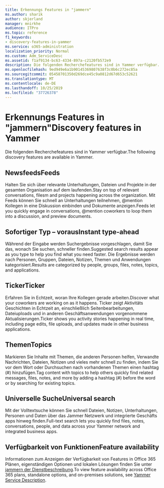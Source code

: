 ```yaml
---
title: Erkennungs Features in "jammern"
ms.author: sharik
author: skjerland
manager: mnirkhe
audience: ITPro
ms.topic: reference
f1_keywords:
- discovery-features-in-yammer
ms.service: o365-administration
localization_priority: Normal
ms.custom: Adm_ServiceDesc
ms.assetid: f1af9134-bc63-4334-897a-c2120fb572e9
description: Die folgenden Recherchefeatures sind in Yammer verfügbar.
ms.openlocfilehash: 9ed949e6a1b90145369807638f3c0b6c272ec85a
ms.sourcegitcommit: 05458701350d269dce45c9a0812d67d653c52621
ms.translationtype: MT
ms.contentlocale: de-DE
ms.lasthandoff: 10/25/2019
ms.locfileid: "37726378"
---
```

# <a name="discovery-features-in-yammer"></a><span data-ttu-id="9b72d-103">Erkennungs Features in "jammern"</span><span class="sxs-lookup"><span data-stu-id="9b72d-103">Discovery features in Yammer</span></span>

<span data-ttu-id="9b72d-104">Die folgenden Recherchefeatures sind in Yammer verfügbar.</span><span class="sxs-lookup"><span data-stu-id="9b72d-104">The following discovery features are available in Yammer.</span></span>
  
## <a name="feeds"></a><span data-ttu-id="9b72d-105">Newsfeeds</span><span class="sxs-lookup"><span data-stu-id="9b72d-105">Feeds</span></span>

<span data-ttu-id="9b72d-106">Halten Sie sich über relevante Unterhaltungen, Dateien und Projekte in der gesamten Organisation auf dem laufenden.</span><span class="sxs-lookup"><span data-stu-id="9b72d-106">Stay on top of relevant conversations, filesm and projects happening across the organization.</span></span> <span data-ttu-id="9b72d-107">Mit Feeds können Sie schnell an Unterhaltungen teilnehmen, @mention Kollegen in eine Diskussion einbinden und Dokumente anzeigen.</span><span class="sxs-lookup"><span data-stu-id="9b72d-107">Feeds let you quickly engage in conversations, @mention coworkers to loop them into a discussion, and preview documents.</span></span>

## <a name="instant-type-ahead"></a><span data-ttu-id="9b72d-108">Sofortiger Typ – voraus</span><span class="sxs-lookup"><span data-stu-id="9b72d-108">Instant type-ahead</span></span>

<span data-ttu-id="9b72d-109">Während der Eingabe werden Suchergebnisse vorgeschlagen, damit Sie das, wonach Sie suchen, schneller finden.</span><span class="sxs-lookup"><span data-stu-id="9b72d-109">Suggested search results appear as you type to help you find what you need faster.</span></span> <span data-ttu-id="9b72d-110">Die Ergebnisse werden nach Personen, Gruppen, Dateien, Notizen, Themen und Anwendungen kategorisiert.</span><span class="sxs-lookup"><span data-stu-id="9b72d-110">Results are categorized by people, groups, files, notes, topics, and applications.</span></span>
    
## <a name="ticker"></a><span data-ttu-id="9b72d-111">Ticker</span><span class="sxs-lookup"><span data-stu-id="9b72d-111">Ticker</span></span>

<span data-ttu-id="9b72d-112">Erfahren Sie in Echtzeit, woran Ihre Kollegen gerade arbeiten.</span><span class="sxs-lookup"><span data-stu-id="9b72d-112">Discover what your coworkers are working on as it happens.</span></span> <span data-ttu-id="9b72d-113">Ticker zeigt Aktivitäts Geschichten in Echtzeit an, einschließlich Seitenbearbeitungen, Dateiuploads und in anderen Geschäftsanwendungen vorgenommene Aktualisierungen.</span><span class="sxs-lookup"><span data-stu-id="9b72d-113">Ticker shows you activity stories happening in real time, including page edits, file uploads, and updates made in other business applications.</span></span>
  
## <a name="topics"></a><span data-ttu-id="9b72d-114">Themen</span><span class="sxs-lookup"><span data-stu-id="9b72d-114">Topics</span></span>

<span data-ttu-id="9b72d-115">Markieren Sie Inhalte mit Themen, die anderen Personen helfen, Verwandte Nachrichten, Dateien, Notizen und vieles mehr schnell zu finden, indem Sie vor dem Wort oder Durchsuchen nach vorhandenen Themen einen hashtag (#) hinzufügen.</span><span class="sxs-lookup"><span data-stu-id="9b72d-115">Tag content with topics to help others quickly find related messages, files, notes, and more by adding a hashtag (#) before the word or by searching for existing topics.</span></span>
  
## <a name="universal-search"></a><span data-ttu-id="9b72d-116">Universelle Suche</span><span class="sxs-lookup"><span data-stu-id="9b72d-116">Universal search</span></span>

<span data-ttu-id="9b72d-117">Mit der Volltextsuche können Sie schnell Dateien, Notizen, Unterhaltungen, Personen und Daten über das Jammer Netzwerk und integrierte Geschäfts apps hinweg finden.</span><span class="sxs-lookup"><span data-stu-id="9b72d-117">Full-text search lets you quickly find files, notes, conversations, people, and data across your Yammer network and integrated business apps.</span></span>
  
## <a name="feature-availability"></a><span data-ttu-id="9b72d-118">Verfügbarkeit von Funktionen</span><span class="sxs-lookup"><span data-stu-id="9b72d-118">Feature availability</span></span>

<span data-ttu-id="9b72d-119">Informationen zum Anzeigen der Verfügbarkeit von Features in Office 365 Plänen, eigenständigen Optionen und lokalen Lösungen finden Sie unter [jammern der Dienstbeschreibung](yammer-service-description.md).</span><span class="sxs-lookup"><span data-stu-id="9b72d-119">To view feature availability across Office 365 plans, standalone options, and on-premises solutions, see [Yammer Service Description](yammer-service-description.md).</span></span>
  
  
